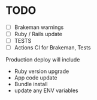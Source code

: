 # TODO

- [ ] Brakeman warnings
- [ ] Ruby / Rails update
- [ ] TESTS
- [ ] Actions CI for Brakeman, Tests

Production deploy will include

- Ruby version upgrade
- App code update
- Bundle install
- update any ENV variables


